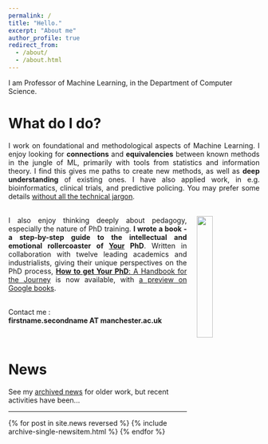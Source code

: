 ```yaml
---
permalink: /
title: "Hello."
excerpt: "About me"
author_profile: true
redirect_from: 
  - /about/
  - /about.html
---
```


I am Professor of Machine Learning, in the Department of Computer Science.<br>

What do I do?
======
<div style="text-align: justify;">
I work on foundational and methodological aspects of Machine Learning.
I enjoy looking for <b>connections</b> and <b>equivalencies</b> between known methods in the jungle of ML, primarily with tools from statistics and information theory. 
I find this gives me paths to create new methods, as well as <b>deep understanding</b> of existing ones.
I have also applied work, in e.g. bioinformatics, clinical trials, and predictive policing.
You may prefer some details <a href="{{ base_path }}/nojargon">without all the technical jargon</a>.<br><br>
</div>

<p style="padding-top: 0px; vertical-align: top; text-align: justify;">
  <a href="https://www.amazon.co.uk/dp/0198866925/">
    <img src="https://cdn.waterstones.com/bookjackets/large/9780/1988/9780198866923.jpg"
         style="width:25%; min-width:3cm; align:center; vertical-align:top; float:right; margin-left:20px;  margin-bottom:10px; margin-top:0px;" />
  </a>
  I also enjoy thinking deeply about pedagogy, especially the nature of PhD training.
  <b>I wrote a book - a step-by-step guide to the intellectual and emotional rollercoaster of <u>Your</u> PhD</b>.
  Written in collaboration with twelve leading academics and industrialists, giving their unique perspectives on the PhD process,
  <a href="https://www.amazon.co.uk/dp/0198866925/"><b>How to get Your PhD</b>: A Handbook for the Journey</a> is now available, with
  <a href="https://www.google.co.uk/books/edition/How_to_Get_Your_PhD/nX4fEAAAQBAJ?hl=en&gbpv=0">a preview on Google books</a>.
</p>

<br>
Contact me :<br><b>firstname.secondname AT manchester.ac.uk</b>
<br>
<br>
<br>

News
===

See my <a href="{{ base_path }}/archivednews">archived news</a> for older work, but recent activities have been...

<hr>

{% for post in site.news reversed %}
  {% include archive-single-newsitem.html %}
{% endfor %}


<br><br><br>

<a href="https://clustrmaps.com/site/1bo05" title="Visit tracker">
  <img width=5px src="//www.clustrmaps.com/map_v2.png?d=3Zlt0peoQN6NYFbwQbkDh9TnsM6OXl0rAFqoYZe9c9I&cl=ffffff">
</a>


